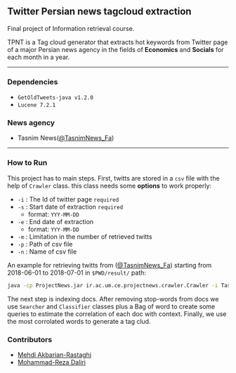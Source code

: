 ## Twitter Persian news tagcloud extraction

Final project of Information retrieval course.

TPNT is a Tag cloud generator that extracts hot keywords from Twitter page of a major Persian news agency in the fields of **Economics** and **Socials** for each month in a year.

---

### Dependencies

*   `GetOldTweets-java v1.2.0`
*   `Lucene 7.2.1`

### News agency
 
*   Tasnim News([@TasnimNews_Fa](https://twitter.com/tasnimnews_fa))

---

### How to Run

This project has to main steps. First, twitts are stored in a `csv` file with the help of `Crawler` class. this class needs some **options** to work properly:

*   `-i` : The Id of twitter page  `required`
*   `-s` : Start date of extraction  `required`
     *  format: `YYY-MM-DD`
*   `-e` : End date of extraction 
     *  format: `YYY-MM-DD`
*   `-m` : Limitation in the number of retrieved twitts 
*   `-p` : Path of csv file
*   `-n` : Name of csv file

An example for retrieving twitts from ([@TasnimNews_Fa](https://twitter.com/tasnimnews_fa)) starting from 2018-06-01 to 2018-07-01 in `$PWD/result/` path:

```bash
java -cp ProjectNews.jar ir.ac.um.ce.projectnews.crawler.Crawler -i Tasnimnews_Fa -s 2018-06-01 -e 2018-07-01 -p result/
```

The next step is indexing docs. After removing stop-words from docs we use `Searcher` and `Classifier` classes plus a Bag of word to create some queries to estimate the correlation of each doc with context. Finally, we use the most corrolated words to generate a tag clud.

### Contributors

*   [Mehdi Akbarian-Rastaghi](https://github.com/makbn)
*   [Mohammad-Reza Daliri](https://github.com/mrdaliri)

